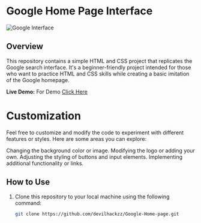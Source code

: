 # Google Home Page Interface

![Google Interface](https://devilhackzz.github.io/Googe-Home-page/screenshot.png)

## Overview

This repository contains a simple HTML and CSS project that replicates the Google search interface. It's a beginner-friendly project intended for those who want to practice HTML and CSS skills while creating a basic imitation of the Google homepage.

**Live Demo:** For Demo <a href="https://devilhackzz.github.io/Googe-Home-page/">Click Here</a>

# Customization
Feel free to customize and modify the code to experiment with different features or styles. Here are some areas you can explore:

Changing the background color or image.
Modifying the logo or adding your own.
Adjusting the styling of buttons and input elements.
Implementing additional functionality or links.

## How to Use

1. Clone this repository to your local machine using the following command:

   ```bash
   git clone https://github.com/devilhackzz/Google-Home-page.git
